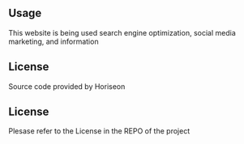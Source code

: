 ## <Horiseon>

## Usage

This website is being used search engine optimization, social media marketing, and information

## License

Source code provided by Horiseon 

## License

Plesase refer to the License in the REPO of the project
